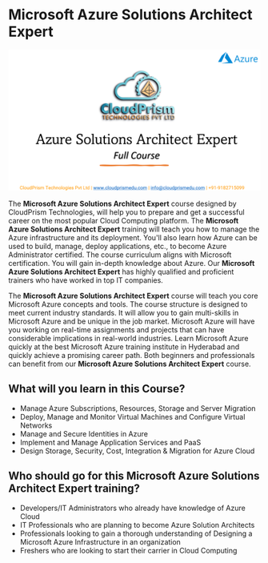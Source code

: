 #   Microsoft Azure Solutions Architect Expert

![azure-solutions-architect](Images/azure-solutions-architect.png)

The **Microsoft Azure Solutions Architect Expert** course designed by CloudPrism Technologies, will help you to prepare and get a successful career on the most popular Cloud Computing platform. The **Microsoft Azure Solutions Architect Expert** training will teach you how to manage the Azure infrastructure and its deployment. You'll also learn how Azure can be used to build, manage, deploy applications, etc., to become Azure Administrator certified. The course curriculum aligns with Microsoft certification. You will gain in-depth knowledge about Azure. Our **Microsoft Azure Solutions Architect Expert**  has highly qualified and proficient trainers who have worked in top IT companies.

The **Microsoft Azure Solutions Architect Expert** course will teach you core Microsoft Azure concepts and tools. The course structure is designed to meet current industry standards. It will allow you to gain multi-skills in Microsoft Azure and be unique in the job market. Microsoft Azure will have you working on real-time assignments and projects that can have considerable implications in real-world industries. Learn Microsoft Azure quickly at the best Microsoft Azure training institute in Hyderabad and quickly achieve a promising career path. Both beginners and professionals can benefit from our **Microsoft Azure Solutions Architect Expert** course.

## What will you learn in this Course?

-   Manage Azure Subscriptions, Resources, Storage and Server Migration 
-   Deploy, Manage and Monitor Virtual Machines and Configure Virtual Networks 
-   Manage and Secure Identities in Azure 
-   Implement and Manage Application Services and PaaS 
-   Design Storage, Security, Cost, Integration & Migration for Azure Cloud 
## Who should go for this **Microsoft Azure Solutions Architect Expert** training?

-   Developers/IT Administrators who already have knowledge of Azure Cloud 
-   IT Professionals who are planning to become Azure Solution Architects 
-   Professionals looking to gain a thorough understanding of Designing a Microsoft Azure Infrastructure in an organization
-   Freshers who are looking to start their carrier in Cloud Computing

